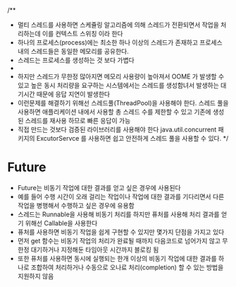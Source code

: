 /**
* 멀티 스레드를 사용하면 스케쥴링 알고리즘에 의해 스레드가 전환되면서 작업을 처리하는데 이를 컨텍스트 스위칭 이라 한다
* 하나의 프로세스(process)에는 최소한 하나 이상의 스레드가 존재하고 프로세스 내의 스레드들은 동일한 메모리를 공유한다.
* 스레드는 프로세스를 생성하는 것 보다 가볍다
*
* 하지만 스레드가 무한정 많아지면 메모리 사용량이 높아져서 OOME 가 발생할 수 있고 높은 동시 처리량을 요구하는 시스템에서는 스레드를 생성함녀서 발생하는 대기시간 때문에 응답 지연이 발생한다
* 이런문제를 해결하기 위해선 스레드풀(ThreadPool)을 사용해야 한다. 스레드 풀을 사용하면 애플리케이션 내에서 사용할 총 스레드 수를 제한할 수 있고 기존에 생성된 스레드를 재사용 하므로 빠른 응답이 가능
* 직접 만드는 것보다 검증된 라이브러리를 사용해야 한다 java.util.concurrent 패키지의 ExcutorServce 를 사용하면 쉽고 안전하게 스레드 풀을 사용할 수 있다.
  */

  
# Future
- Future는 비동기 작업에 대한 결과를 얻고 싶은 경우에 사용된다
- 예를 들어 수행 시간이 오래 걸리는 작업이나 작업에 대한 결과를 기다리면서 다른 작업을 병행해서 수행하고 싶은 경우에 유용함
- 스레드는 Runnable을 사용해 비동기 처리를 하지만 퓨처를 사용해 처리 결과를 얻기 위해선 Callable을 사용한다
- 퓨처를 사용하면 비동기 작업을 쉽게 구현할 수 있지만 몇가지 단점을 가지고 있다
- 먼저 get 함수는 비동기 작업의 처리가 완료될 때까지 다음코드로 넘어가지 않고 무한정 대기하거나 지정해둔 타임아웃 시간까지 블로킹 됨
- 또한 퓨처를 사용하면 동시에 실행되는 한개 이상의 비동기 작업에 대한 결과를 하나로 조합하여 처리하거나 수동으로 오나료 처리(completion) 할 수 있는 방법을 지원하지 않음
